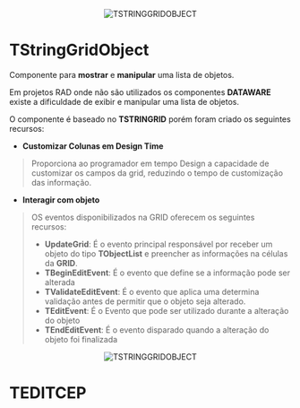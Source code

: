 <div style="text-align:center" markdown="1">

![TSTRINGGRIDOBJECT](Package_Grid.ico) 
</div>

# TStringGridObject 

Componente para **mostrar**  e **manipular** uma lista de objetos.

Em projetos RAD onde não são utilizados os componentes **DATAWARE** existe a dificuldade de exibir e manipular uma lista de objetos.

O componente é baseado no **TSTRINGRID** porém foram criado os seguintes recursos:

* **Customizar Colunas em Design Time**
>Proporciona ao programador em tempo Design  a capacidade de customizar os campos da grid,
reduzindo o tempo de customização das informação.

* **Interagir com objeto**
>OS eventos disponibilizados na GRID oferecem os seguintes recursos:
>* **UpdateGrid**: É o evento principal responsável por receber um objeto do tipo **TObjectList**
e preencher as informações na células da **GRID**.
>* **TBeginEditEvent**: É o evento que define se a informação pode ser alterada
>* **TValidateEditEvent**: É o evento que aplica uma determina validação antes de permitir que o objeto seja alterado.
>* **TEditEvent**: É o Evento que pode ser utilizado durante a alteração do objeto
>* **TEndEditEvent**: É o evento disparado quando a alteração do objeto foi finalizada

<div style="text-align:center" markdown="1">

![TSTRINGGRIDOBJECT](Package_CEP.ico) 
</div>

# TEDITCEP 
